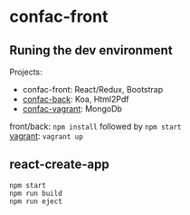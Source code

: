 confac-front
============

Runing the dev environment
--------------------------
Projects:

- confac-front: React/Redux, Bootstrap
- [confac-back][confac-back]: Koa, Html2Pdf
- [confac-vagrant][confac-vagrant]: MongoDb

front/back: `npm install` followed by `npm start`  
[vagrant][vagrant]: `vagrant up`  

react-create-app
----------------
```
npm start
npm run build
npm run eject
```

[confac-back]: https://github.com/be-pongit/confac-back
[confac-vagrant]: https://github.com/be-pongit/confac-vagrant
[vagrant]: https://www.vagrantup.com/
